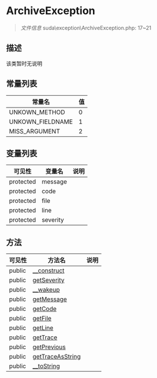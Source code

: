 #  ArchiveException 

> *文件信息* suda\exception\ArchiveException.php: 17~21



## 描述

该类暂时无说明


## 常量列表
| 常量名  |  值|
|--------|----|
|UNKOWN_METHOD | 0 | 
|UNKOWN_FIELDNAME | 1 | 
|MISS_ARGUMENT | 2 | 





## 变量列表
| 可见性 |  变量名   | 说明 |
|--------|----|------|
| protected   | message | | 
| protected   | code | | 
| protected   | file | | 
| protected   | line | | 
| protected   | severity | | 



## 方法


| 可见性 | 方法名 | 说明 |
|--------|-------|------|
| public |[__construct](ArchiveException/__construct.md) |  |
| public |[getSeverity](ArchiveException/getSeverity.md) |  |
| public |[__wakeup](ArchiveException/__wakeup.md) |  |
| public |[getMessage](ArchiveException/getMessage.md) |  |
| public |[getCode](ArchiveException/getCode.md) |  |
| public |[getFile](ArchiveException/getFile.md) |  |
| public |[getLine](ArchiveException/getLine.md) |  |
| public |[getTrace](ArchiveException/getTrace.md) |  |
| public |[getPrevious](ArchiveException/getPrevious.md) |  |
| public |[getTraceAsString](ArchiveException/getTraceAsString.md) |  |
| public |[__toString](ArchiveException/__toString.md) |  |
